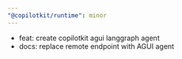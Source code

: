 ```yaml
---
"@copilotkit/runtime": minor
---
```


- feat: create copilotkit agui langgraph agent
- docs: replace remote endpoint with AGUI agent
